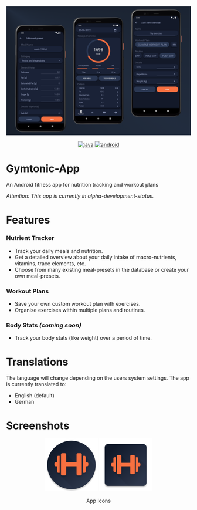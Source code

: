 ![app showcase](resources/showcase.png)

<p align="center">
    <!-- Java -->
    <a href="https://www.java.com" target="_blank" rel="noreferrer"> <img src="https://img.shields.io/badge/Made%20with-Java-ED8B00?style=for-the-badge&logo=java&logoColor=white" alt="java"/></a>
    <!-- Android -->
    <a href="https://www.android.com/" target="blank"><img src="https://img.shields.io/badge/Made%20for-android-3DDC84?style=for-the-badge&logo=android&logoColor=white" alt="android"/></a>
</p>

# Gymtonic-App

An Android fitness app for nutrition tracking and workout plans

*Attention: This app is currently in alpha-development-status.*

# Features

### Nutrient Tracker
- Track your daily meals and nutrition.
- Get a detailed overview about your daily intake of macro-nutrients, vitamins, trace elements, etc.
- Choose from many existing meal-presets in the database or create your own meal-presets.

### Workout Plans
- Save your own custom workout plan with exercises.
- Organise exercises within multiple plans and routines.

### Body Stats *(coming soon)*
- Track your body stats (like weight) over a period of time.

# Translations

 The language will change depending on the users system settings. The app is currently translated to:
 - English (default)
 - German

# Screenshots
<!-- Icons -->
<p align="center">
    <p align="center">
        <img src="app/src/main/res/mipmap-xxhdpi/ic_launcher_round.png" alt="icon"/>
        <img src="app/src/main/res/mipmap-xxhdpi/ic_launcher.png" alt="icon"/>
    </p>
    <p align="center">
    App Icons
    </p>
</p>
